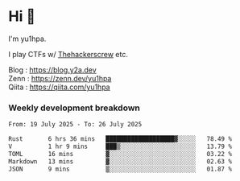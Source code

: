# Hi 👋

I'm yu1hpa.

I play CTFs w/ [Thehackerscrew](https://www.thehackerscrew.team/) etc.

Blog : https://blog.y2a.dev  
Zenn : https://zenn.dev/yu1hpa  
Qiita : https://qiita.com/yu1hpa  

### Weekly development breakdown

<!--START_SECTION:waka-->

```txt
From: 19 July 2025 - To: 26 July 2025

Rust       6 hrs 36 mins   ███████████████████▓░░░░░   78.49 %
V          1 hr 9 mins     ███▒░░░░░░░░░░░░░░░░░░░░░   13.79 %
TOML       16 mins         ▓░░░░░░░░░░░░░░░░░░░░░░░░   03.22 %
Markdown   13 mins         ▓░░░░░░░░░░░░░░░░░░░░░░░░   02.63 %
JSON       9 mins          ▒░░░░░░░░░░░░░░░░░░░░░░░░   01.87 %
```

<!--END_SECTION:waka-->

